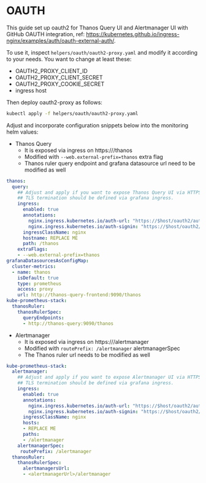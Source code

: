 # OAUTH

This guide set up oauth2 for Thanos Query UI and Alertmanager UI with GitHub OAUTH integration, ref: https://kubernetes.github.io/ingress-nginx/examples/auth/oauth-external-auth/.

To use it, inspect `helpers/oauth/oauth2-proxy.yaml` and modify it according to your needs.
You want to change at least these:
- OAUTH2_PROXY_CLIENT_ID
- OAUTH2_PROXY_CLIENT_SECRET
- OAUTH2_PROXY_COOKIE_SECRET
- ingress host

Then deploy oauth2-proxy as follows:
```bash
kubectl apply -f helpers/oauth/oauth2-proxy.yaml
```

Adjust and incorporate configuration snippets below into the monitoring helm values:
- Thanos Query
  - It is exposed via ingress on https://<domain>/thanos
  - Modified with `--web.external-prefix=thanos` extra flag
  - Thanos ruler query endpoint and grafana datasource url need to be modified as well
```yaml
thanos:
  query:
    ## Adjust and apply if you want to expose Thanos Query UI via HTTPS endpoint `https://<domain>/thanos`
    ## TLS termination should be defined via grafana ingress.
    ingress:
      enabled: true
      annotations:
        nginx.ingress.kubernetes.io/auth-url: "https://$host/oauth2/auth"
        nginx.ingress.kubernetes.io/auth-signin: "https://$host/oauth2/start?rd=$escaped_request_uri"
      ingressClassName: nginx
      hostname: REPLACE ME
      path: /thanos
    extraFlags:
    - --web.external-prefix=thanos
grafanaDatasourcesAsConfigMap:
  cluster-metrics:
  - name: thanos
    isDefault: true
    type: prometheus
    access: proxy
    url: http://thanos-query-frontend:9090/thanos
kube-prometheus-stack:
  thanosRuler:
    thanosRulerSpec:
      queryEndpoints:
      - http://thanos-query:9090/thanos
```
- Alertmanager
  - It is exposed via ingress on https://<domain>/alertmanager
  - Modified with `routePrefix: /alertmanager` alertmanagerSpec
  - The Thanos ruler url needs to be modified as well
```yaml
kube-prometheus-stack:
  alertmanager:
    ## Adjust and apply if you want to expose Alertmanager UI via HTTPS endpoint `https://<domain>/alertmanager`
    ## TLS termination should be defined via grafana ingress.
    ingress:
      enabled: true
      annotations:
        nginx.ingress.kubernetes.io/auth-url: "https://$host/oauth2/auth"
        nginx.ingress.kubernetes.io/auth-signin: "https://$host/oauth2/start?rd=$escaped_request_uri"
      ingressClassName: nginx
      hosts:
      - REPLACE ME
      paths:
      - /alertmanager
    alertmanagerSpec:
     routePrefix: /alertmanager
  thanosRuler:
    thanosRulerSpec:
      alertmanagersUrl:
      - <alertmanagerUrl>/alertmanager
```
